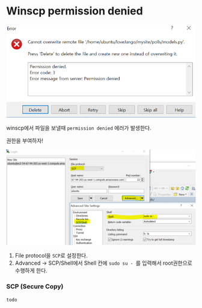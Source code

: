 # Winscp permission denied

![img](./img/img1.png)

winscp에서 파일을 보낼때 `permission denied` 에러가 발생한다.

권한을 부여하자!



![img](./img/img2.png)

1. File protocol을 `SCP`로 설정한다.
2. Advanced -> SCP/Shell에서 Shell 칸에 `sudo su - `를 입력해서 root권한으로 수행하게 한다.



### SCP (Secure Copy)

`todo`